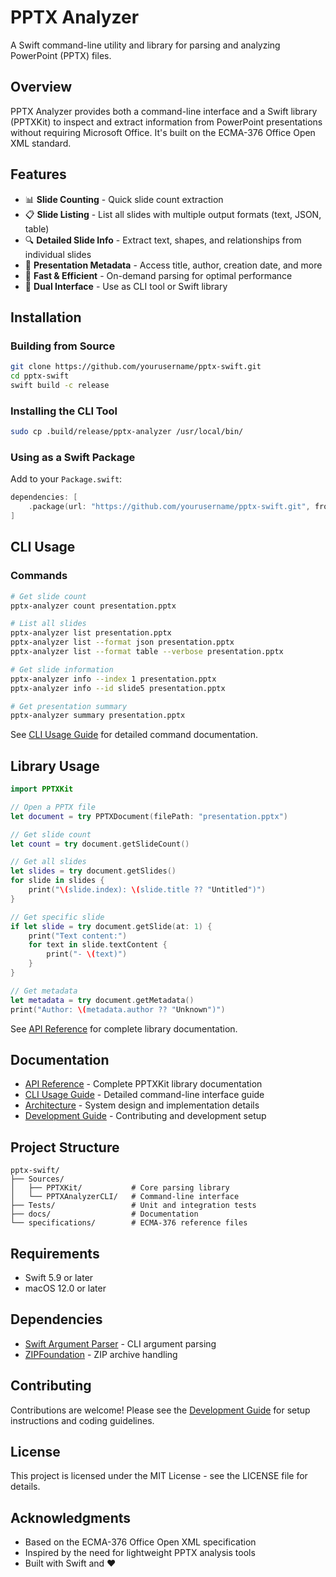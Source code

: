 # PPTX Analyzer

A Swift command-line utility and library for parsing and analyzing PowerPoint (PPTX) files.

## Overview

PPTX Analyzer provides both a command-line interface and a Swift library (PPTXKit) to inspect and extract information from PowerPoint presentations without requiring Microsoft Office. It's built on the ECMA-376 Office Open XML standard.

## Features

- 📊 **Slide Counting** - Quick slide count extraction
- 📋 **Slide Listing** - List all slides with multiple output formats (text, JSON, table)
- 🔍 **Detailed Slide Info** - Extract text, shapes, and relationships from individual slides
- 📄 **Presentation Metadata** - Access title, author, creation date, and more
- 🚀 **Fast & Efficient** - On-demand parsing for optimal performance
- 🔧 **Dual Interface** - Use as CLI tool or Swift library

## Installation

### Building from Source

```bash
git clone https://github.com/yourusername/pptx-swift.git
cd pptx-swift
swift build -c release
```

### Installing the CLI Tool

```bash
sudo cp .build/release/pptx-analyzer /usr/local/bin/
```

### Using as a Swift Package

Add to your `Package.swift`:

```swift
dependencies: [
    .package(url: "https://github.com/yourusername/pptx-swift.git", from: "1.0.0")
]
```

## CLI Usage

### Commands

```bash
# Get slide count
pptx-analyzer count presentation.pptx

# List all slides
pptx-analyzer list presentation.pptx
pptx-analyzer list --format json presentation.pptx
pptx-analyzer list --format table --verbose presentation.pptx

# Get slide information
pptx-analyzer info --index 1 presentation.pptx
pptx-analyzer info --id slide5 presentation.pptx

# Get presentation summary
pptx-analyzer summary presentation.pptx
```

See [CLI Usage Guide](docs/CLI_USAGE.md) for detailed command documentation.

## Library Usage

```swift
import PPTXKit

// Open a PPTX file
let document = try PPTXDocument(filePath: "presentation.pptx")

// Get slide count
let count = try document.getSlideCount()

// Get all slides
let slides = try document.getSlides()
for slide in slides {
    print("\(slide.index): \(slide.title ?? "Untitled")")
}

// Get specific slide
if let slide = try document.getSlide(at: 1) {
    print("Text content:")
    for text in slide.textContent {
        print("- \(text)")
    }
}

// Get metadata
let metadata = try document.getMetadata()
print("Author: \(metadata.author ?? "Unknown")")
```

See [API Reference](docs/API_REFERENCE.md) for complete library documentation.

## Documentation

- [API Reference](docs/API_REFERENCE.md) - Complete PPTXKit library documentation
- [CLI Usage Guide](docs/CLI_USAGE.md) - Detailed command-line interface guide
- [Architecture](docs/ARCHITECTURE.md) - System design and implementation details
- [Development Guide](docs/DEVELOPMENT.md) - Contributing and development setup

## Project Structure

```
pptx-swift/
├── Sources/
│   ├── PPTXKit/           # Core parsing library
│   └── PPTXAnalyzerCLI/   # Command-line interface
├── Tests/                 # Unit and integration tests
├── docs/                  # Documentation
└── specifications/        # ECMA-376 reference files
```

## Requirements

- Swift 5.9 or later
- macOS 12.0 or later

## Dependencies

- [Swift Argument Parser](https://github.com/apple/swift-argument-parser) - CLI argument parsing
- [ZIPFoundation](https://github.com/weichsel/ZIPFoundation) - ZIP archive handling

## Contributing

Contributions are welcome! Please see the [Development Guide](docs/DEVELOPMENT.md) for setup instructions and coding guidelines.

## License

This project is licensed under the MIT License - see the LICENSE file for details.

## Acknowledgments

- Based on the ECMA-376 Office Open XML specification
- Inspired by the need for lightweight PPTX analysis tools
- Built with Swift and ❤️